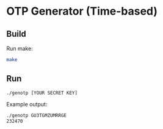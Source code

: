 # OTP Generator (Time-based)
## Build
Run make:
```bash
make
```

## Run
`./genotp [YOUR SECRET KEY]`

Example output:
```bash
./genotp GU3TGMZUMRRGE
232470
```



